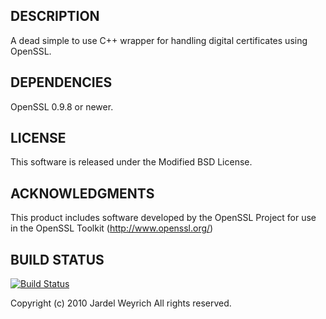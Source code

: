 DESCRIPTION
-----------

A dead simple to use C++ wrapper for handling digital certificates using OpenSSL. 

DEPENDENCIES
------------

OpenSSL 0.9.8 or newer.

LICENSE
-------

This software is released under the Modified BSD License.

ACKNOWLEDGMENTS
---------------

This product includes software developed by the OpenSSL Project
for use in the OpenSSL Toolkit (http://www.openssl.org/)

BUILD STATUS
------------

[![Build Status](https://travis-ci.org/jweyrich/sslpkix.png)](https://travis-ci.org/jweyrich/sslpkix)

Copyright (c) 2010 Jardel Weyrich <jweyrich at gmail dot com>
All rights reserved.
